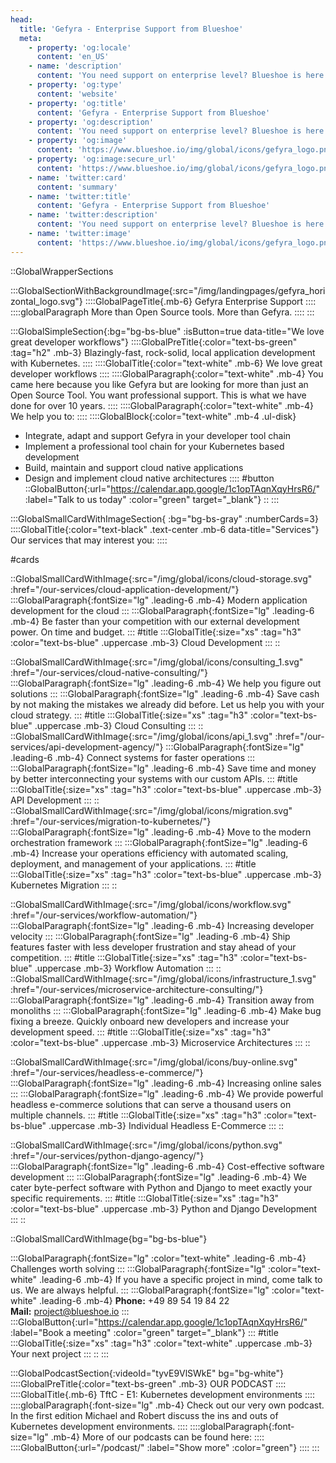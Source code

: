 ```yaml
---
head:
  title: 'Gefyra - Enterprise Support from Blueshoe'
  meta:
    - property: 'og:locale'
      content: 'en_US'
    - name: 'description'
      content: 'You need support on enterprise level? Blueshoe is here to help. ✅ Responsive ✅ Individual ✅ Effective. Learn more now!'
    - property: 'og:type'
      content: 'website'
    - property: 'og:title'
      content: 'Gefyra - Enterprise Support from Blueshoe'
    - property: 'og:description'
      content: 'You need support on enterprise level? Blueshoe is here to help. ✅ Responsive ✅ Individual ✅ Effective. Learn more now!'
    - property: 'og:image'
      content: 'https://www.blueshoe.io/img/global/icons/gefyra_logo.png'
    - property: 'og:image:secure_url'
      content: 'https://www.blueshoe.io/img/global/icons/gefyra_logo.png'
    - name: 'twitter:card'
      content: 'summary'
    - name: 'twitter:title'
      content: 'Gefyra - Enterprise Support from Blueshoe'
    - name: 'twitter:description'
      content: 'You need support on enterprise level? Blueshoe is here to help. ✅ Responsive ✅ Individual ✅ Effective. Learn more now!'
    - name: 'twitter:image'
      content: 'https://www.blueshoe.io/img/global/icons/gefyra_logo.png'
---
```


::GlobalWrapperSections

:::GlobalSectionWithBackgroundImage{:src="/img/landingpages/gefyra_horizontal_logo.svg"}
::::GlobalPageTitle{.mb-6}
Gefyra Enterprise Support
::::
::::globalParagraph
More than Open Source tools. More than Gefyra.
::::
:::

<!-- :::GlobalSectionWithImage{:image="/img/landingpages/monster.svg" :alt="code monster" :imagePosition="left" :isButton=false}
::::GlobalTitle{.mb-6}
The Code Monolith Monster
::::
::::GlobalParagraph{.mb-4}
Built an application 10 years ago that is now a code monolith monster? Every feature development now takes forever. The code is so old that none of the original team members are around anymore. And every bug fix is like playing Whack-a-Mole?
::::
::::GlobalParagraph
We know and can fix that. We transform your monolith into a service architecture and prepare you for the future.
::::
::: -->

:::GlobalSimpleSection{:bg="bg-bs-blue" :isButton=true data-title="We love great developer workflows"}
::::GlobalPreTitle{:color="text-bs-green" :tag="h2" .mb-3}
Blazingly-fast, rock-solid, local application development with Kubernetes.
::::
::::GlobalTitle{:color="text-white" .mb-6}
We love great developer workflows
::::
::::GlobalParagraph{:color="text-white" .mb-4}
You came here because you like Gefyra but are looking for more than just an Open Source Tool. You want professional support. This is what we have done for over 10 years.
::::
::::GlobalParagraph{:color="text-white" .mb-4}
We help you to:
::::
::::GlobalBlock{:color="text-white" .mb-4 .ul-disk}
  - Integrate, adapt and support Gefyra in your developer tool chain
  - Implement a professional tool chain for your Kubernetes based development
  - Build, maintain and support cloud native applications
  - Design and implement cloud native architectures
::::
#button
::GlobalButton{:url="https://calendar.app.google/1c1opTAqnXqyHrsR6/" :label="Talk to us today" :color="green" target="_blank"}
::
:::



:::GlobalSmallCardWithImageSection{ :bg="bg-bs-gray" :numberCards=3}
::::GlobalTitle{:color="text-black" .text-center .mb-6 data-title="Services"}
Our services that may interest you:
::::

#cards

::GlobalSmallCardWithImage{:src="/img/global/icons/cloud-storage.svg" :href="/our-services/cloud-application-development/"}
:::GlobalParagraph{:fontSize="lg" .leading-6 .mb-4}
Modern application development for the cloud
:::
:::GlobalParagraph{:fontSize="lg" .leading-6 .mb-4}
Be faster than your competition with our external development power. On time and budget.
:::
#title
:::GlobalTitle{:size="xs" :tag="h3" :color="text-bs-blue" .uppercase .mb-3}
Cloud Development
:::
::

::GlobalSmallCardWithImage{:src="/img/global/icons/consulting_1.svg" :href="/our-services/cloud-native-consulting/"}
:::GlobalParagraph{:fontSize="lg" .leading-6 .mb-4}
We help you figure out solutions
:::
:::GlobalParagraph{:fontSize="lg" .leading-6 .mb-4}
Save cash by not making the mistakes we already did before. Let us help you with your cloud strategy.
:::
#title
:::GlobalTitle{:size="xs" :tag="h3" :color="text-bs-blue" .uppercase .mb-3}
Cloud Consulting
:::
::
::GlobalSmallCardWithImage{:src="/img/global/icons/api_1.svg" :href="/our-services/api-development-agency/"}
:::GlobalParagraph{:fontSize="lg" .leading-6 .mb-4}
Connect systems for faster operations
:::
:::GlobalParagraph{:fontSize="lg" .leading-6 .mb-4}
Save time and money by better interconnecting your systems with our custom APIs.
:::
#title
:::GlobalTitle{:size="xs" :tag="h3" :color="text-bs-blue" .uppercase .mb-3}
API Development
:::
::
::GlobalSmallCardWithImage{:src="/img/global/icons/migration.svg" :href="/our-services/migration-to-kubernetes/"}
:::GlobalParagraph{:fontSize="lg" .leading-6 .mb-4}
Move to the modern orchestration framework
:::
:::GlobalParagraph{:fontSize="lg" .leading-6 .mb-4}
Increase your operations efficiency with automated scaling, deployment, and management of your applications.
:::
#title
:::GlobalTitle{:size="xs" :tag="h3" :color="text-bs-blue" .uppercase .mb-3}
Kubernetes Migration
:::
::

::GlobalSmallCardWithImage{:src="/img/global/icons/workflow.svg" :href="/our-services/workflow-automation/"}
:::GlobalParagraph{:fontSize="lg" .leading-6 .mb-4}
Increasing developer velocity
:::
:::GlobalParagraph{:fontSize="lg" .leading-6 .mb-4}
Ship features faster with less developer frustration and stay ahead of your competition.
:::
#title
:::GlobalTitle{:size="xs" :tag="h3" :color="text-bs-blue" .uppercase .mb-3}
Workflow Automation
:::
::
::GlobalSmallCardWithImage{:src="/img/global/icons/infrastructure_1.svg" :href="/our-services/microservice-architecture-consulting/"}
:::GlobalParagraph{:fontSize="lg" .leading-6 .mb-4}
Transition away from monoliths
:::
:::GlobalParagraph{:fontSize="lg" .leading-6 .mb-4}
Make bug fixing a breeze. Quickly onboard new developers and increase your development speed.
:::
#title
:::GlobalTitle{:size="xs" :tag="h3" :color="text-bs-blue" .uppercase .mb-3}
Microservice Architectures
:::
::

::GlobalSmallCardWithImage{:src="/img/global/icons/buy-online.svg" :href="/our-services/headless-e-commerce/"}
:::GlobalParagraph{:fontSize="lg" .leading-6 .mb-4}
Increasing online sales
:::
:::GlobalParagraph{:fontSize="lg" .leading-6 .mb-4}
We provide powerful headless e-commerce solutions that can serve a thousand users on multiple channels.
:::
#title
:::GlobalTitle{:size="xs" :tag="h3" :color="text-bs-blue" .uppercase .mb-3}
Individual Headless E-Commerce
:::
::

::GlobalSmallCardWithImage{:src="/img/global/icons/python.svg" :href="/our-services/python-django-agency/"}
:::GlobalParagraph{:fontSize="lg" .leading-6 .mb-4}
Cost-effective software development
:::
:::GlobalParagraph{:fontSize="lg" .leading-6 .mb-4}
We cater byte-perfect software with Python and Django to meet exactly your specific requirements.
:::
#title
:::GlobalTitle{:size="xs" :tag="h3" :color="text-bs-blue" .uppercase .mb-3}
Python and Django Development
:::
::

::GlobalSmallCardWithImage{bg="bg-bs-blue"}

:::GlobalParagraph{:fontSize="lg" :color="text-white" .leading-6 .mb-4}
Challenges worth solving
:::
:::GlobalParagraph{:fontSize="lg" :color="text-white" .leading-6 .mb-4}
If you have a specific project in mind, come talk to us. We are always helpful.
:::
:::GlobalParagraph{:fontSize="lg" :color="text-white" .leading-6 .mb-4}
**Phone:** +49 89 54 19 84 22<br/>
**Mail:** project@blueshoe.io
:::
:::GlobalButton{:url="https://calendar.app.google/1c1opTAqnXqyHrsR6/" :label="Book a meeting" :color="green" target="_blank"}
:::
#title
:::GlobalTitle{:size="xs" :tag="h3" :color="text-white" .uppercase .mb-3}
Your next project
:::
::
:::


:::GlobalPodcastSection{:videoId="tyvE9VlSWkE" bg="bg-white"}
::::GlobalPreTitle{:color="text-bs-green" .mb-3}
OUR PODCAST
::::
::::GlobalTitle{.mb-6}
TftC - E1: Kubernetes development environments
::::
::::globalParagraph{:font-size="lg" .mb-4}
Check out our very own podcast. In the first edition Michael and Robert discuss the ins and outs of Kubernetes development environments.
::::
::::globalParagraph{:font-size="lg" .mb-4}
More of our podcasts can be found here:
::::
::::GlobalButton{:url="/podcast/" :label="Show more" :color="green"}
::::
:::